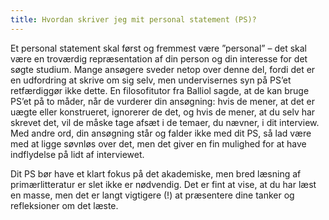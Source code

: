 ```yaml
---
title: Hvordan skriver jeg mit personal statement (PS)?
---
```

Et personal statement skal først og fremmest være ”personal” – det skal være
en troværdig repræsentation af din person og din interesse for det søgte
studium. Mange ansøgere sveder netop over denne del, fordi det er en
udfordring at skrive om sig selv, men undervisernes syn på PS’et retfærdiggør
ikke dette. En filosofitutor fra Balliol sagde, at de kan bruge PS’et på to
måder, når de vurderer din ansøgning: hvis de mener, at det er uægte eller
konstrueret, ignorerer de det, og hvis de mener, at du selv har skrevet det,
vil de måske tage afsæt i de temaer, du nævner, i dit interview. Med andre
ord, din ansøgning står og falder ikke med dit PS, så lad være med at ligge
søvnløs over det, men det giver en fin mulighed for at have indflydelse på
lidt af interviewet.

Dit PS bør have et klart fokus på det akademiske, men bred læsning af
primærlitteratur er slet ikke er nødvendig. Det er fint at vise, at du har
læst en masse, men det er langt vigtigere (!) at præsentere dine tanker og
refleksioner om det læste.


